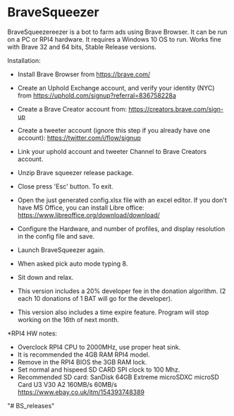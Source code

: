 # BraveSqueezer

BraveSqueezereezer is a bot to farm ads using Brave Browser.
It can be run on a PC or RPI4 hardware.
It requires a Windows 10 OS to run.
Works fine with Brave 32 and 64 bits, Stable Release versions.

Installation:

- Install Brave Browser from https://brave.com/

- Create an Uphold Exchange account, and verify your identity (NYC)
  from https://uphold.com/signup?referral=836758228a
  
- Create a Brave Creator account 
  from: https://creators.brave.com/sign-up
  
- Create a tweeter account (ignore this step if you already have one account):
  https://twitter.com/i/flow/signup
 
- Link your uphold account and tweeter Channel to Brave Creators account.

- Unzip Brave squeezer release package.

- Close press 'Esc' button. To exit.

- Open the just generated config.xlsx file with an excel editor.
  If you don't have MS Office, you can install Libre office: https://www.libreoffice.org/download/download/ 
  
- Configure the Hardware, and number of profiles, and display resolution in the config file and save.

- Launch BraveSqueezer again.

- When asked pick auto mode typing 8.

- Sit down and relax.

- This version includes a 20% developer fee in the donation algorithm. 
  (2 each 10 donations of 1 BAT will go for the developer).

- This version also includes a time expire feature. Program will stop working on the 16th of next month.


*RPI4 HW notes:
- Overclock RPI4 CPU to 2000MHz, use proper heat sink.
- It is recommended the 4GB RAM RPI4 model.
- Remove in the RPI4 BIOS the 3GB  RAM lock.
- Set normal and hispeed SD CARD SPI clock to 100 Mhz.
- Recommended SD card:
  SanDisk 64GB Extreme microSDXC microSD Card U3 V30 A2 160MB/s 60MB/s
  https://www.ebay.co.uk/itm/154393748389  
  



"# BS_releases" 
